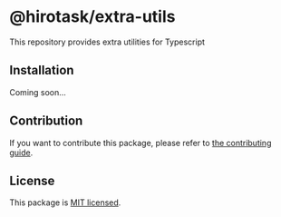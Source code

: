 # @hirotask/extra-utils

This repository provides extra utilities for Typescript

## Installation

Coming soon...

## Contribution

If you want to contribute this package, please refer to [the contributing guide](./.github/CONTRIBUTING.md).

## License

This package is [MIT licensed](./LICENSE).
